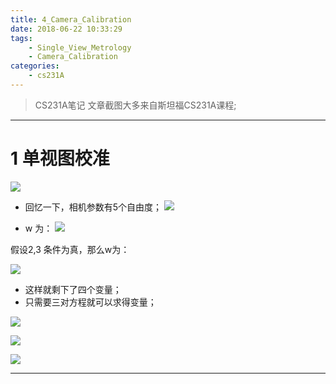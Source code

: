 ```yaml
---
title: 4_Camera_Calibration
date: 2018-06-22 10:33:29
tags:
	- Single_View_Metrology
	- Camera_Calibration
categories:
	- cs231A
---
```

> CS231A笔记
> 文章截图大多来自斯坦福CS231A课程;
---

# 1 单视图校准

![](https://upload-images.jianshu.io/upload_images/5361608-f62ca01593756407.png?imageMogr2/auto-orient/strip%7CimageView2/2/w/1240)

- 回忆一下，相机参数有5个自由度；
![](https://upload-images.jianshu.io/upload_images/5361608-e93f7fea43d1c564.png?imageMogr2/auto-orient/strip%7CimageView2/2/w/1240)

- w 为：
![](https://upload-images.jianshu.io/upload_images/5361608-b1780f2198be53b2.png?imageMogr2/auto-orient/strip%7CimageView2/2/w/1240)

假设2,3 条件为真，那么w为：

![](https://upload-images.jianshu.io/upload_images/5361608-2193d397907e4109.png?imageMogr2/auto-orient/strip%7CimageView2/2/w/1240)

- 这样就剩下了四个变量；
- 只需要三对方程就可以求得变量；

![](https://upload-images.jianshu.io/upload_images/5361608-5eb9d77e6a71dd07.png?imageMogr2/auto-orient/strip%7CimageView2/2/w/1240)

![](https://upload-images.jianshu.io/upload_images/5361608-82a9d2ce14a6c8d5.png?imageMogr2/auto-orient/strip%7CimageView2/2/w/1240)

![](https://upload-images.jianshu.io/upload_images/5361608-25e8a60c165779cc.png?imageMogr2/auto-orient/strip%7CimageView2/2/w/1240)





---


